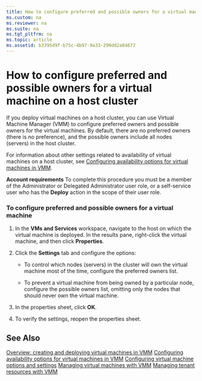 ```yaml
---
title: How to configure preferred and possible owners for a virtual machine on a host cluster
ms.custom: na
ms.reviewer: na
ms.suite: na
ms.tgt_pltfrm: na
ms.topic: article
ms.assetid: b3395d9f-b75c-4b97-9a33-299dd2a84677
---
```

# How to configure preferred and possible owners for a virtual machine on a host cluster
If you deploy virtual machines on a host cluster, you can use Virtual Machine Manager \(VMM\) to configure preferred owners and possible owners for the virtual machines. By default, there are no preferred owners \(there is no preference\), and the possible owners include all nodes \(servers\) in the host cluster.

For information about other settings related to availability of virtual machines on a host cluster, see [Configuring availability options for virtual machines in VMM](Configuring-availability-options-for-virtual-machines-in-VMM.md).

**Account requirements** To complete this procedure you must be a member of the Administrator or Delegated Administrator user role, or a self\-service user who has the **Deploy** action in the scope of their user role.

### To configure preferred and possible owners for a virtual machine

1.  In the **VMs and Services** workspace, navigate to the host on which the virtual machine is deployed. In the results pane, right\-click the virtual machine, and then click **Properties**.

2.  Click the **Settings** tab and configure the options:

    -   To control which nodes \(servers\) in the cluster will own the virtual machine most of the time, configure the preferred owners list.

    -   To prevent a virtual machine from being owned by a particular node, configure the possible owners list, omitting only the nodes that should never own the virtual machine.

3.  In the properties sheet, click **OK**.

4.  To verify the settings, reopen the properties sheet.

## See Also
[Overview: creating and deploying virtual machines in VMM](Overview--creating-and-deploying-virtual-machines-in-VMM.md)
[Configuring availability options for virtual machines in VMM](Configuring-availability-options-for-virtual-machines-in-VMM.md)
[Configuring virtual machine options and settings](Configuring-virtual-machine-options-and-settings.md)
[Managing virtual machines with VMM](Managing-virtual-machines-with-VMM.md)
[Managing tenant resources with VMM](Managing-tenant-resources-with-VMM.md)


